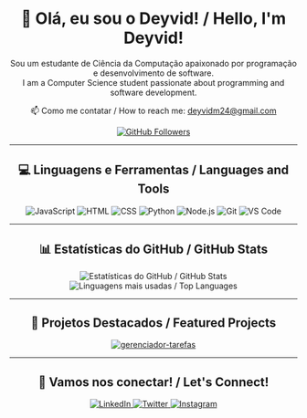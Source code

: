 <h1 align="center">
  👋 Olá, eu sou o Deyvid! / Hello, I'm Deyvid!
</h1>

<p align="center">
  Sou um estudante de Ciência da Computação apaixonado por programação e desenvolvimento de software. <br>
  I am a Computer Science student passionate about programming and software development.
</p>

<p align="center">
  📫 Como me contatar / How to reach me: <a href="mailto:deyvidm24@gmail.com">deyvidm24@gmail.com</a>
</p>

<p align="center">
  <a href="https://github.com/RageHTML?tab=followers">
    <img src="https://img.shields.io/github/followers/RageHTML?label=Followers&style=social" alt="GitHub Followers">
  </a>
</p>

---

<h2 align="center">
  💻 Linguagens e Ferramentas / Languages and Tools
</h2>

<p align="center">
  <img src="https://img.shields.io/badge/JavaScript-323330?style=for-the-badge&logo=javascript&logoColor=F7DF1E" alt="JavaScript">
  <img src="https://img.shields.io/badge/HTML-239120?style=for-the-badge&logo=html5&logoColor=white" alt="HTML">
  <img src="https://img.shields.io/badge/CSS-239120?&style=for-the-badge&logo=css3&logoColor=white" alt="CSS">
  <img src="https://img.shields.io/badge/Python-3776AB?style=for-the-badge&logo=python&logoColor=white" alt="Python">
  <img src="https://img.shields.io/badge/Node.js-43853D?style=for-the-badge&logo=node.js&logoColor=white" alt="Node.js">
  <img src="https://img.shields.io/badge/Git-F05032?style=for-the-badge&logo=git&logoColor=white" alt="Git">
  <img src="https://img.shields.io/badge/VS_Code-007ACC?style=for-the-badge&logo=visual-studio-code&logoColor=white" alt="VS Code">
</p>

---

<h2 align="center">
  📊 Estatísticas do GitHub / GitHub Stats
</h2>

<p align="center">
  <img src="https://github-readme-stats.vercel.app/api?username=RageHTML&show_icons=true&theme=dark&hide_border=true" alt="Estatísticas do GitHub / GitHub Stats">
  <img src="https://github-readme-stats.vercel.app/api/top-langs/?username=RageHTML&layout=compact&theme=dark&hide_border=true" alt="Linguagens mais usadas / Top Languages">
</p>

---

<h2 align="center">
  🚀 Projetos Destacados / Featured Projects
</h2>

<p align="center">
  <a href="https://github.com/RageHTML/gerenciador-tarefas">
    <img src="https://github-readme-stats.vercel.app/api/pin/?username=RageHTML&repo=gerenciador-tarefas&theme=dark&hide_border=true" alt="gerenciador-tarefas">
  </a>
</p>

---

<h2 align="center">
  🌟 Vamos nos conectar! / Let's Connect!
</h2>

<p align="center">
  <a href="https://www.linkedin.com/in/deyvid-martins-545530352/">
    <img src="https://img.shields.io/badge/LinkedIn-0077B5?style=for-the-badge&logo=linkedin&logoColor=white" alt="LinkedIn">
  </a>
  <a href="https://twitter.com/seu-twitter">
    <img src="https://img.shields.io/badge/Twitter-1DA1F2?style=for-the-badge&logo=twitter&logoColor=white" alt="Twitter">
  </a>
  <a href="https://www.instagram.com/seu-instagram/">
    <img src="https://img.shields.io/badge/Instagram-E4405F?style=for-the-badge&logo=instagram&logoColor=white" alt="Instagram">
  </a>
</p>
